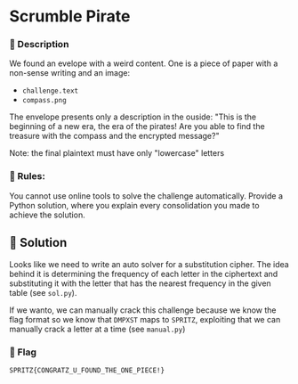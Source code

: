 # Scrumble Pirate

### 📍 Description
We found an evelope with a weird content. One is a piece of paper 
with a non-sense writing and an image:
- `challenge.text`
- `compass.png`

The envelope presents only a description in the ouside:
"This is the beginning of a new era, the era of the pirates!
Are you able to find the treasure with the compass and the encrypted message?"

Note: the final plaintext must have only "lowercase" letters

### 📄 Rules: 
You cannot use online tools to solve the challenge automatically.
Provide a Python solution, where you explain every consolidation you made to achieve the solution. 


## 🔑 Solution
Looks like we need to write an auto solver for a substitution cipher.
The idea behind it is determining the frequency of each letter in the ciphertext and substituting it with the letter that has the nearest frequency in the given table (see `sol.py`).


If we wanto, we can manually crack this challenge because we know the flag format so we know that `DMPXST` maps to `SPRITZ`, exploiting that we can manually crack a letter at a time (see `manual.py`)

### 🚩 Flag
```plain
SPRITZ{CONGRATZ_U_FOUND_THE_ONE_PIECE!}
```